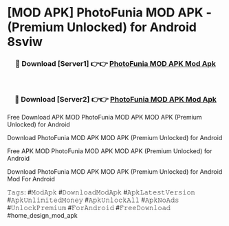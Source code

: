 # [MOD APK] PhotoFunia MOD APK - (Premium Unlocked) for Android 8sviw



<div align="center">
<h3>🔴 Download [Server1] 👉👉 <a href="https://momento.my/?title=PhotoFunia_MOD_APK">PhotoFunia MOD APK Mod Apk</a></h3><br>

<h3>🔴 Download [Server2] 👉👉 <a href="https://momento.my/?title=PhotoFunia_MOD_APK">PhotoFunia MOD APK Mod Apk</a></h3>
</div>



Free Download APK MOD PhotoFunia MOD APK MOD APK (Premium Unlocked) for Android

Download PhotoFunia MOD APK MOD APK (Premium Unlocked) for Android

Free APK MOD PhotoFunia MOD APK MOD APK (Premium Unlocked) for Android

Download PhotoFunia MOD APK MOD APK (Premium Unlocked) for Android Mod For Android

𝚃𝚊𝚐𝚜: #𝙼𝚘𝚍𝙰𝚙𝚔 #𝙳𝚘𝚠𝚗𝚕𝚘𝚊𝚍𝙼𝚘𝚍𝙰𝚙𝚔 #𝙰𝚙𝚔𝙻𝚊𝚝𝚎𝚜𝚝𝚅𝚎𝚛𝚜𝚒𝚘𝚗 #𝙰𝚙𝚔𝚄𝚗𝚕𝚒𝚖𝚒𝚝𝚎𝚍𝙼𝚘𝚗𝚎𝚢 #𝙰𝚙𝚔𝚄𝚗𝚕𝚘𝚌𝚔𝙰𝚕𝚕 #𝙰𝚙𝚔𝙽𝚘𝙰𝚍𝚜 #𝚄𝚗𝚕𝚘𝚌𝚔𝙿𝚛𝚎𝚖𝚒𝚞𝚖 #𝙵𝚘𝚛𝙰𝚗𝚍𝚛𝚘𝚒𝚍 #𝙵𝚛𝚎𝚎𝙳𝚘𝚠𝚗𝚕𝚘𝚊𝚍 #home_design_mod_apk
